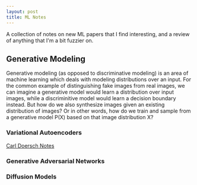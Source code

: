 ```yaml
---
layout: post
title: ML Notes
---
```

A collection of notes on new ML papers that I find interesting, and a review of anything that I'm a bit fuzzier on.

## Generative Modeling
Generative modeling (as opposed to discriminative modeling) is an area of machine learning which deals with modeling distributions over an input. For the common example of distinguishing fake images from real images, we can imagine a generative model would learn a distribution over input images, while a discriminitive model would learn a decision boundary instead. But how do we also synthesize images given an existing distribution of images? Or in other words, how do we train and sample from a generative model P(X) based on that image distribution X?

### Variational Autoencoders
[Carl Doersch Notes](https://arxiv.org/pdf/1606.05908.pdf)


### Generative Adversarial Networks

### Diffusion Models

